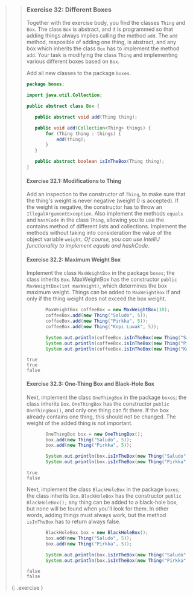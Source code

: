 >> ### Exercise 32: Different Boxes
>>
>> Together with the exercise body, you find the classes `Thing` and `Box`. The class `Box` is abstract, and it is programmed so that adding things always implies calling the method `add`. The `add` method, resposible of adding one thing, is abstract, and any box which inherits the class `Box` has to implement the method `add`. Your task is modifying the class `Thing` and implementing various different boxes based on `Box`.
>>
>>Add all new classes to the package `boxes`.
>>
>>```java
>>package boxes;
>>
>>import java.util.Collection;
>>
>>public abstract class Box {
>>
>>    public abstract void add(Thing thing);
>>
>>    public void add(Collection<Thing> things) {
>>        for (Thing thing : things) {
>>            add(thing);
>>        }
>>    }
>>
>>    public abstract boolean isInTheBox(Thing thing);
>>}
>>```
>>
>> #### Exercise 32.1: Modifications to Thing
>>
>>Add an inspection to the constructor of `Thing`, to make sure that the thing's weight is never negative (weight 0 is accepted). If the weight is negative, the constructor has to throw an `IllegalArgumentException`. Also implement the methods `equals` and `hashCode` in the class `Thing`, allowing you to use the contains method of different lists and collections. Implement the methods without taking into consideration the value of the object variable `weight`. *Of course, you can use IntelliJ functionality to implement equals and hashCode.*
>>
>> #### Exercise 32.2: Maximum Weight Box
>>
>>Implement the class `MaxWeightBox` in the package `boxes`; the class inherits `Box`. MaxWeightBox has the constructor `public MaxWeightBox(int maxWeight)`, which determines the box maximum weight. Things can be added to `MaxWeightBox` if and only if the thing weight does not exceed the box weight.
>>
>>```java
>>        MaxWeightBox coffeeBox = new MaxWeightBox(10);
>>        coffeeBox.add(new Thing("Saludo", 5));
>>        coffeeBox.add(new Thing("Pirkka", 5));
>>        coffeeBox.add(new Thing("Kopi Luwak", 5));
>>
>>        System.out.println(coffeeBox.isInTheBox(new Thing("Saludo")));
>>        System.out.println(coffeeBox.isInTheBox(new Thing("Pirkka")));
>>        System.out.println(coffeeBox.isInTheBox(new Thing("Kopi Luwak")));
>>```
>>
>>```output
>>true
>>true
>>false
>>```
>>
>>#### Exercise 32.3: One-Thing Box and Black-Hole Box
>>
>>Next, implement the class `OneThingBox` in the package `boxes`; the class inherits `Box`. `OneThingBox` has the constructor `public OneThingBox()`, and only one thing can fit there. If the box already contains one thing, this should not be changed. The weight of the added thing is not important.
>>
>>```java
>>        OneThingBox box = new OneThingBox();
>>        box.add(new Thing("Saludo", 5));
>>        box.add(new Thing("Pirkka", 5));
>>
>>        System.out.println(box.isInTheBox(new Thing("Saludo")));
>>        System.out.println(box.isInTheBox(new Thing("Pirkka")));
>>```
>>
>>```output
>>true
>>false
>>```
>>
>>Next, implement the class `BlackHoleBox` in the package `boxes`; the class inherits `Box`. `BlackHoleBox` has the constructor `public BlackHoleBox();` any thing can be added to a black-hole box, but none will be found when you'll look for them. In other words, adding things must always work, but the method `isInTheBox` has to return always false.
>>
>>```java
>>        BlackHoleBox box = new BlackHoleBox();
>>        box.add(new Thing("Saludo", 5));
>>        box.add(new Thing("Pirkka", 5));
>>
>>        System.out.println(box.isInTheBox(new Thing("Saludo")));
>>        System.out.println(box.isInTheBox(new Thing("Pirkka")));
>>```
>>
>>```output
>>false
>>false
>>```
>>
>{: .exercise }